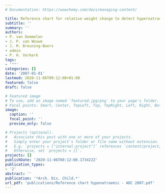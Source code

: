 ```yaml
---
# Documentation: https://wowchemy.com/docs/managing-content/

title: Reference chart for relative weight change to detect hypernatraemic dehydration
subtitle: ''
summary: ''
authors:
- P. van Dommelen
- J. P. van Wouwe
- J. M. Breuning-Boers
- admin
- P. H. Verkerk
tags:
- '""'
categories: []
date: '2007-01-01'
lastmod: 2020-11-06T09:12:00+01:00
featured: false
draft: false

# Featured image
# To use, add an image named `featured.jpg/png` to your page's folder.
# Focal points: Smart, Center, TopLeft, Top, TopRight, Left, Right, BottomLeft, Bottom, BottomRight.
image:
  caption: ''
  focal_point: ''
  preview_only: false

# Projects (optional).
#   Associate this post with one or more of your projects.
#   Simply enter your project's folder or file name without extension.
#   E.g. `projects = ["internal-project"]` references `content/project/deep-learning/index.md`.
#   Otherwise, set `projects = []`.
projects: []
publishDate: '2020-11-06T08:12:00.173422Z'
publication_types:
- '2'
abstract: ''
publication: '*Arch. Dis. Child.*'
url_pdf: 'publications/Reference chart hypenatraemic - ADC 2007.pdf'
---
```

